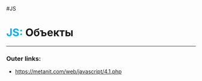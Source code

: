 #JS
# <font color="#00b0f0">JS:</font> Объекты
---
### Outer links:
- https://metanit.com/web/javascript/4.1.php